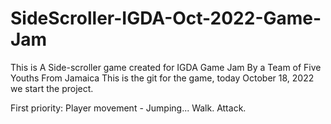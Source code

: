 # SideScroller-IGDA-Oct-2022-Game-Jam
This is A Side-scroller game created for IGDA Game Jam By a Team of Five Youths From Jamaica
This is the git for the game, today October 18, 2022 we start the project.

First priority: Player movement - 
Jumping...
Walk.
Attack.
